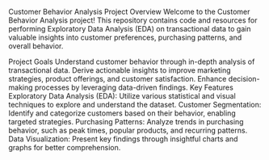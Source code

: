 Customer Behavior Analysis Project
Overview
Welcome to the Customer Behavior Analysis project! This repository contains code and resources for performing Exploratory Data Analysis (EDA) on transactional data to gain valuable insights into customer preferences, purchasing patterns, and overall behavior.

Project Goals
Understand customer behavior through in-depth analysis of transactional data.
Derive actionable insights to improve marketing strategies, product offerings, and customer satisfaction.
Enhance decision-making processes by leveraging data-driven findings.
Key Features
Exploratory Data Analysis (EDA): Utilize various statistical and visual techniques to explore and understand the dataset.
Customer Segmentation: Identify and categorize customers based on their behavior, enabling targeted strategies.
Purchasing Patterns: Analyze trends in purchasing behavior, such as peak times, popular products, and recurring patterns.
Data Visualization: Present key findings through insightful charts and graphs for better comprehension.
